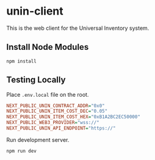 # unin-client

This is the web client for the Universal Inventory system.

## Install Node Modules

```shell
npm install
```

## Testing Locally

Place `.env.local` file on the root.

```ini
NEXT_PUBLIC_UNIN_CONTRACT_ADDR="0x0"
NEXT_PUBLIC_UNIN_ITEM_COST_DEC="0.05"
NEXT_PUBLIC_UNIN_ITEM_COST_HEX="0xB1A2BC2EC50000"
NEXT_PUBLIC_WEB3_PROVIDER="wss://"
NEXT_PUBLIC_UNIN_API_ENDPOINT="https://"
```

Run development server.

```shell
npm run dev
```
